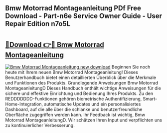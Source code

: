 ## Bmw Motorrad Montageanleitung PDf Free Download - Part-n6e Service Owner Guide - User Repair Edition n7o5L

# <h2><a href="http://df8lepe.blite.top/?on=Bmw+Motorrad+Montageanleitung">🔗Download 👉🔴 Bmw Motorrad Montageanleitung</a></h2>

[![Bmw Motorrad Montageanleitung new download](https://i.imgur.com/lujVjoI.png)](http://df8lepe.blite.top/?on=Bmw+Motorrad+Montageanleitung)
Beginnen Sie noch heute mit Ihrem neuen Bmw Motorrad Montageanleitung! Dieses Benutzerhandbuch bietet einen detaillierten Überblick über die Merkmale und Funktionen des Produkts. Grundlegende Anweisungen Bmw Motorrad MontageanleitungD Dieses Handbuch enthält wichtige Anweisungen für die sichere und effektive Einrichtung und Bedienung Ihres Produkts. Zu den REDDDDDDD-Funktionen gehören biometrische Authentifizierung, Smart-Home-Integration, automatische Updates und ein personalisiertes Dashboard, auf die alle über die schlanke und benutzerfreundliche Oberfläche zugegriffen werden kann. Ihr Feedback ist wichtig, Bmw Motorrad MontageanleitungD. Wir schätzen Ihren Input und verpflichten uns zu kontinuierlicher Verbesserung.
